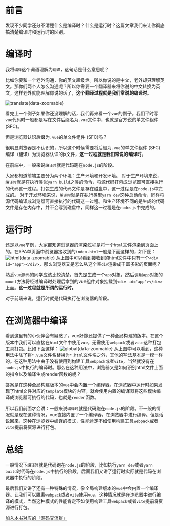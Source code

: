 # 前言
发现不少同学还分不清楚什么是编译时？什么是运行时？这篇文章我们来让你彻底搞清楚编译时和运行时的区别。
# 编译时
我将`编译`这个词语理解为`翻译`，这句话是什么意思呢？

比如你要和一个老外沟通，你的英文超级烂。所以你说的是中文，老外却只理解英文。那你们两个人怎么沟通呢？所以你需要一个翻译器来将你说的中文转换为英文，这样老外就能理解你说的话了，**这个翻译过程就是我们常说的编译时**。

![translate]( /guide/compiler-and-runtime/translate.png){data-zoomable}

看完上一个例子如果你还没理解的话，我们再来看一个`vue`的例子。我们平时写`vue`代码时一般都是写在文件后缀名为`.vue`文件中，也就是官方说的单文件组件 (SFC)。

但是浏览器认识后缀为`.vue`的单文件组件 (SFC)吗？

很明显浏览器是不认识的，所以这个时候需要将后缀为`.vue`的单文件组件 (SFC)编译（翻译）为浏览器认识的js文件，**这一过程就是我们常说的编译时**。

在前端中，一般来说`编译时`就是代码跑在`node.js`的阶段。

大家都知道前端主要分为两个环境：生产环境和开发环境。
对于生产环境来说，`编译时`就是在执行类似`yarn build`之类的命令，将源代码打包成浏览器可直接执行的代码这一过程。打包生成的代码文件是存在磁盘中，这一过程是在`node.js`中完成的。
对于开发环境来说，`编译时`就是在执行类型`yarn dev`这种启动命令，同样将源代码编译成浏览器可直接执行的代码这一过程。和生产环境不同的是生成的代码文件是存在内存中，并不会写到磁盘中，同样这一过程是在`node.js`中完成的。
# 运行时
还是以`vue`举例，大家都知道浏览器的渲染过程是将一个`html`文件渲染到页面上的。在SPA单页面中浏览器接收到的`index.html`一般是下面这样的，如下图：
![html]( /guide/compiler-and-runtime/html.png){data-zoomable}
从上图中可以看到接收到的html文件中只有一个`<div id="app"></div>`，那么浏览器又是怎么从这个空`div`渲染成丰富多彩的页面呢？

熟悉`vue`源码的同学应该比较清楚，首先是生成一个`app`对象，然后调用`app`对象的`mount`方法将经过编译时处理后拿到的vue组件对象挂载到`<div id="app"></div>`上面。**这一过程就是所谓的运行时。**

对于前端来说，运行时就是代码执行在浏览器的阶段。
# 在浏览器中编译
看到这里有的小伙伴会有疑惑了，vue好像还提供了一种全局构建的版本。在这个版本中我们可以直接在`html`文件中使用`vue`，无需使用`webpack`或者`vite`这种打包工具打包。比如下面这样：
![global]( /guide/compiler-and-runtime/global.png){data-zoomable}
从上图中可以看到，这种用法中除了将`*.vue`文件名替换为`*.html`文件名之外，其他的写法基本是一模一样的。在这种用法中由于没有使用到构建工具`webpack`或者`vite`，当然就没有在`node.js`中执行的编译时。那么在这种用法中，浏览器又是如何识别html文件上面的指令以及编译生成render函数的呢？

答案是在这种全局构建版本的`vue`中会内置一个编译器。在浏览器中运行时如果发现了html文件对应的`template`模块的内容，就会使用内置的编译器将这些模块编译成浏览器可执行的代码，也就是`render`函数。

所以我们前面才会讲：一般来说`编译时`就是代码跑在`node.js`的阶段。不一般的情况就是现在这种情况，vue直接内置了一个编译器，在浏览器中进行编译。但是话说回来，这种在浏览器中编译的模式，性能肯定不如使用构建工具`webpack`或者`vite`提前将资源进行打包。
# 总结
一般情况下`编译时`就是代码跑在`node.js`的阶段，比如执行`yarn dev`或者`yarn build`时代码在`node.js`中执行的阶段。后面我们又讲了运行时实际就是代码在浏览器中执行的阶段。

最后我们又讲了还有一种特殊的情况，像全局构建版本的`vue`中会内置一个编译器。让我们可以脱离`webpack`或者`vite`使用`vue`，这种情况就是在浏览器中进行编译的模式，当然这种模式的性能肯定不如使用构建工具`webpack`或者`vite`提前将资源进行打包。

[加入本书对应的「源码交流群」](/guide/contact)
